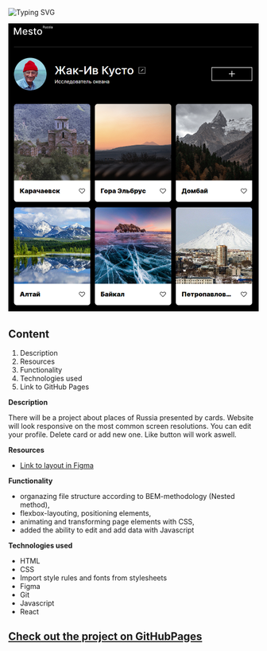 ![Typing SVG](https://readme-typing-svg.demolab.com?font=Fira+Code&weight=600&size=30&duration=3000&pause=50&color=498EF7&multiline=true&width=600&height=120&lines=%22Mesto%22+Project.;The+webite+with+cards+of+places;Where+you+can+add+your+own+one.)

<p align="center"><img  src="./src/images/project.png" width=1000px hight=500px></p>

## **Сontent**

1. Description
2. Resources
3. Functionality
4. Technologies used
5. Link to GitHub Pages

**Description**

There will be a project about places of Russia presented by cards.
Website will look responsive on the most common screen resolutions.
You can edit your profile. Delete card or add new one. Like button will work aswell.

**Resources**

- [Link to layout in Figma](https://www.figma.com/file/2cn9N9jSkmxD84oJik7xL7/JavaScript.-Sprint-4?node-id=0-1)

**Functionality**

- organazing file structure according to BEM-methodology (Nested method),
- flexbox-layouting, positioning elements,
- animating and transforming page elements with CSS,
- added the ability to edit and add data with Javascript

**Technologies used**

- HTML
- CSS
- Import style rules and fonts from stylesheets
- Figma
- Git
- Javascript
- React

## [Check out the project on GitHubPages](https://freddymutant.github.io/react-mesto-auth/)
